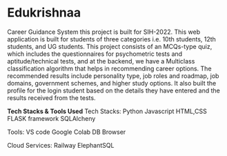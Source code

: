 # Edukrishnaa
Career Guidance System this project is built for SIH-2022.
This web application is built for students of three categories i.e. 10th students, 12th students, and UG students.
This project consists of an MCQs-type quiz, which includes the questionnaires for psychometric tests and aptitude/technical tests, and at the backend, we have a Multiclass classification algorithm that helps in recommending career options. The recommended results include personality type, job roles and roadmap, job domains, government schemes, and higher study options.
It also built the profile for the login student based on the details they have entered and the results received from the tests.

**Tech Stacks & Tools Used**
Tech Stacks:
Python
Javascript
HTML,CSS
FLASK framework
SQLAlcheny

Tools:
VS code
Google Colab
DB Browser

Cloud Services:
Railway
ElephantSQL
